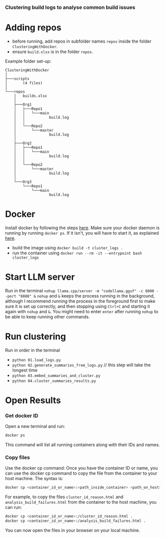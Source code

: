 ### Clustering build logs to analyse common build issues

# Adding repos

* before running, add repos in subfolder names `repos` inside the folder `ClusteringWithDocker`.
* ensure `build.xlsx` is in the folder `repos`.

Example folder set-up:
```
ClusteringWithDocker
│
├───scripts
│       (4 files)
│
└───repos
    │   builds.xlsx
    │
    ├───Org1
    │   ├───Repo1
    │   │   └───main
    │   │           build.log
    │   │
    │   └───Repo2
    │       └───master
    │               build.log
    │
    ├───Org2
    │   ├───Repo1
    │   │   └───main
    │   │           build.log
    │   │
    │   └───Repo2
    │       └───master
    │               build.log
    │
    └───Org3
        └───Repo1
            └───main
                    build.log
```


# Docker

Install docker by following the steps [here](https://docs.docker.com/engine/install/). Make sure your docker daemon is running by running `docker ps`. If it isn't, you will have to start it, as explained [here](https://docs.docker.com/config/daemon/start/).

* build the image using `docker build -t cluster_logs . `
* run the container using `docker run --rm -it --entrypoint bash cluster_logs`

# Start LLM server

Run in the terminal `nohup llama.cpp/server -m "codellama.gguf" -c 8000 --port "8080" &` 
`nohup` and `&` keeps the process running in the background, although I recommend running the process in the foreground first to make sure it is set up correctly, and then stopping using `Ctrl+C` and starting it again with `nohup` and `&`. You might need to enter `enter` after running `nohup` to be able to keep running other commands.


# Run clustering
Run in order in the terminal 
* `python 01.load_logs.py`
* `python 02.generate_summaries_from_logs.py` // this step will take the longest time
* `python 03.embed_summaries_and_cluster.py`
* `python 04.cluster_summaries_results.py`


# Open Results

### Get docker ID
Open a new terminal and run:
```bash
docker ps
```

This command will list all running containers along with their IDs and names.

### Copy files

Use the docker cp command: Once you have the container ID or name, you can use the docker cp command to copy the file from the container to your host machine. The syntax is:

```bash
docker cp <container_id_or_name>:<path_inside_container> <path_on_host>
```

For example, to copy the files `cluster_id_reason.html` and `analysis_build_failures.html` from the container to the host machine, you can run:

```bash
docker cp <container_id_or_name>:/cluster_id_reason.html .
docker cp <container_id_or_name>:/analysis_build_failures.html .
```

You can now open the files in your browser on your local machine.